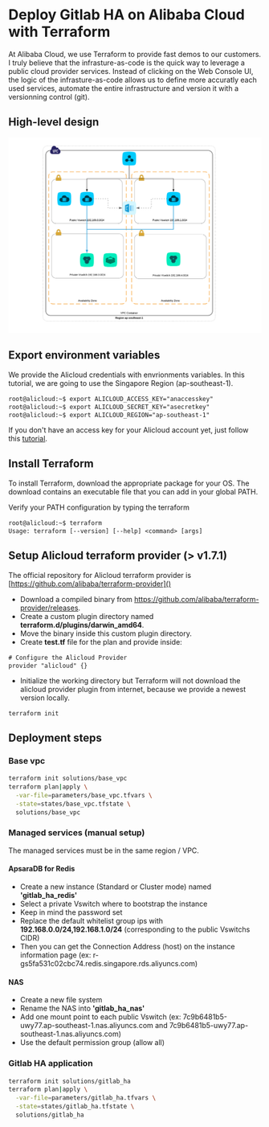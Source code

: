 # Deploy Gitlab HA on Alibaba Cloud with Terraform

At Alibaba Cloud, we use Terraform to provide fast demos to our customers.
I truly believe that the infrasture-as-code is the quick way to leverage a public cloud provider services. Instead of clicking on the Web Console UI, the logic of the infrasture-as-code allows us to define more accuratly each used services, automate the entire infrastructure and version it with a versionning control (git).

## High-level design
![HLD](https://raw.githubusercontent.com/3dw1np/alicloud-gitlab-terraform/master/HLD.png)

## Export environment variables
We provide the Alicloud credentials with envrionments variables. In this tutorial, we are going to use the Singapore Region (ap-southeast-1).
 
```
root@alicloud:~$ export ALICLOUD_ACCESS_KEY="anaccesskey"
root@alicloud:~$ export ALICLOUD_SECRET_KEY="asecretkey"
root@alicloud:~$ export ALICLOUD_REGION="ap-southeast-1"
```

If you don't have an access key for your Alicloud account yet, just follow this [tutorial](https://www.alibabacloud.com/help/doc-detail/28955.htm).

## Install Terraform
To install Terraform, download the appropriate package for your OS. The download contains an executable file that you can add in your global PATH.

Verify your PATH configuration by typing the terraform

```
root@alicloud:~$ terraform
Usage: terraform [--version] [--help] <command> [args]
```

## Setup Alicloud terraform provider (> v1.7.1)
The official repository for Alicloud terraform provider is [https://github.com/alibaba/terraform-provider]() 

* Download a compiled binary from https://github.com/alibaba/terraform-provider/releases.
* Create a custom plugin directory named **terraform.d/plugins/darwin_amd64**.
* Move the binary inside this custom plugin directory.
* Create **test.tf** file for the plan and provide inside:

```
# Configure the Alicloud Provider
provider "alicloud" {}
```

* Initialize the working directory but Terraform will not download the alicloud provider plugin from internet, because we provide a newest version locally.

```
terraform init
```

## Deployment steps
### Base vpc
```bash
terraform init solutions/base_vpc
terraform plan|apply \
  -var-file=parameters/base_vpc.tfvars \
  -state=states/base_vpc.tfstate \
  solutions/base_vpc
```

### Managed services (manual setup)
The managed services must be in the same region / VPC.

#### ApsaraDB for Redis

* Create a new instance (Standard or Cluster mode) named **'gitlab_ha_redis'**
* Select a private Vswitch where to bootstrap the instance
* Keep in mind the password set
* Replace the default whitelist group ips with **192.168.0.0/24,192.168.1.0/24** (corresponding to the public Vswitchs CIDR)
* Then you can get the Connection Address (host) on the instance information page (ex:  r-gs5fa531c02cbc74.redis.singapore.rds.aliyuncs.com)

#### NAS

* Create a new file system
* Rename the NAS into **'gitlab_ha_nas'** 
* Add one mount point to each public Vswitch (ex: 7c9b6481b5-uwy77.ap-southeast-1.nas.aliyuncs.com and 7c9b6481b5-uwy77.ap-southeast-1.nas.aliyuncs.com)
* Use the default permission group (allow all)

### Gitlab HA application
```bash
terraform init solutions/gitlab_ha
terraform plan|apply \
  -var-file=parameters/gitlab_ha.tfvars \
  -state=states/gitlab_ha.tfstate \
  solutions/gitlab_ha
```
